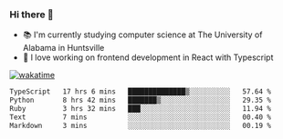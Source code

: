 ### Hi there 👋

- 📚 I'm currently studying computer science at The University of Alabama in Huntsville
- 🔭 I love working on frontend development in React with Typescript

[![wakatime](https://wakatime.com/badge/user/b5c44ac9-032b-4e67-a6d5-1044b80d90bd.svg)](https://wakatime.com/@b5c44ac9-032b-4e67-a6d5-1044b80d90bd)

<!--START_SECTION:waka-->

```txt
TypeScript   17 hrs 6 mins   ██████████████▒░░░░░░░░░░   57.64 %
Python       8 hrs 42 mins   ███████▒░░░░░░░░░░░░░░░░░   29.35 %
Ruby         3 hrs 32 mins   ███░░░░░░░░░░░░░░░░░░░░░░   11.94 %
Text         7 mins          ░░░░░░░░░░░░░░░░░░░░░░░░░   00.40 %
Markdown     3 mins          ░░░░░░░░░░░░░░░░░░░░░░░░░   00.19 %
```

<!--END_SECTION:waka-->

<!--
**salsajeries/salsajeries** is a ✨ _special_ ✨ repository because its `README.md` (this file) appears on your GitHub profile.

Here are some ideas to get you started:

- 🔭 I’m currently working on ...
- 🌱 I’m currently learning ...
- 👯 I’m looking to collaborate on ...
- 🤔 I’m looking for help with ...
- 💬 Ask me about ...
- 📫 How to reach me: ...
- 😄 Pronouns: ...
- ⚡ Fun fact: ...
-->
